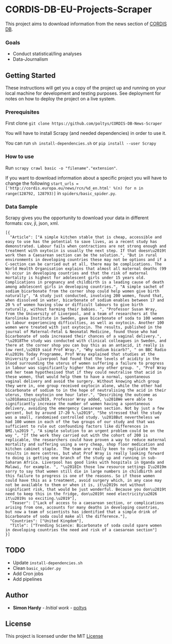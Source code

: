 # CORDIS-DB-EU-Projects-Scraper

This project aims to download information from the news section of [CORDIS DB](http://cordis.europa.eu/home_en.html).

### Goals

* Conduct statistical/ling analyses
* Data-Journalism

## Getting Started

These instructions will get you a copy of the project up and running on your local machine for development and testing purposes. See deployment for notes on how to deploy the project on a live system.

### Prerequisites

First clone ```git clone https://github.com/poltys/CORDIS-DB-News-Scraper```

You will have to install Scrapy (and needed dependencies) in order to use it.

You can run ```sh install-dependencies.sh``` or ```pip install --user Scrapy```

### How to use

Run ```scrapy crawl basic -o "filename"."extension"```.

If you want to download information about a specific project you will have to change the following ```start_urls = ['http://cordis.europa.eu/news/rcn/%d_en.html' %(n) for n in range(128792, 128793)]``` in ```spiders/basic_spider.py```.

### Data Sample

Scrapy gives you the opportunity to download your data in different formats: csv, jl, json, xml.
```
[{
  "Article": ["A simple kitchen stable that is cheap, accessible and easy to use has the potential to save lives, as a recent study has demonstrated. Labour fails when contractions are not strong enough and treatment with oxytocin is usually the next step. If that doesn\u2019t work then a Caesarean section can be the solution.", "But in rural environments in developing countries these may not be options and if a C-section can be carried out at all, there may be complications. The World Health Organisation explains that almost all maternal deaths (99 %) occur in developing countries and that the risk of maternal mortality is highest for adolescent girls under 15 years old. Complications in pregnancy and childbirth is a leading cause of death among adolescent girls in developing countries.", "A simple sachet of sodium bicarbonate from the corner shop could help women give birth naturally", "A study just conducted, involving 200 women, found that, when dissolved in water, bicarbonate of sodium enables between 17 and 20 % of women having slow or difficult labours to give birth naturally, without harming their babies. ", "Professor Susan Wray, from the University of Liverpool, and a team of researchers at the Karolinska Institute in Sweden, gave bicarbonate of soda to 100 women in labour experiencing difficulties, as well as oxytocin. Another 100 women were treated with just oxytocin. The results, published in the journal of Maternal-Fetal & Neonatal Medicine, found those who had bicarbonate of soda increased their chances of a vaginal delivery.", "\u2018The study was conducted with clinical colleagues in Sweden, and there at the corner shop you can buy this as an antacid, it really is low rent,\u2019 said Prof Wray.", "Why sodium bicarb?", " on BBC Radio 4\u2019s Today Programme, Prof Wray explained that studies at the University of Liverpool had found that the levels of acidity in the blood surrounding the uterus of women suffering a failure to progress in labour was significantly higher than any other group. ", "Prof Wray and her team hypothesised that if they could neutralise that acid in these women, that would help them to have a normal, spontaneous vaginal delivery and avoid the surgery. Without knowing which group they were in, one group received oxytocin alone, while the other had bicarbonate of sodium to in the hope of neutralising the acid in their uterus, then oxytocin one hour later.", "Describing the outcome as \u2018amazing\u2019, Professor Wray added, \u2018We were able to significantly increase the number of women having a spontaneous delivery, avoiding the emergency Caesarean section. Not by just a few percent, but by around 17-20 %.\u2019", "She stressed that the study was a small, randomised controlled study. \u2018But nevertheless we had 100 women in each of the two groups of our study and that was sufficient to rule out confounding factors like differences in BMI.\u2019 ", "A simple solution to an urgent problem could be on the way ", "If the work they carried out with the cohort of 200 is replicable, the researchers could have proven a way to reduce maternal mortality and suffering using a very cheap, shop floor medication and kitchen cabinet staple.  The team are really keen to replicate the results in more centres, but what Prof Wray is really looking forward to doing is getting one branch of the study up and running in sub-Saharan Africa. Liverpool has good links with hospitals in Uganda and Malawi, for example. ", "\u2018In those low resource settings I\u2019m sorry to say that women still die in large numbers in childbirth and this failure to progress is one of the reasons. So if those women could have this as a treatment, avoid surgery which, in any case may not be available to them or when it is, it\u2019s not without significant risk, that would be just wonderful. Because you don\u2019t need to keep this in the fridge, don\u2019t need electricity\u2026 it\u2019s so exciting.\u2019"],
  "Teaser": ["Lack of access to a caesarean section, or complications arising from one, accounts for many deaths in developing countries, but now a team of scientists has identified that a simple drink of bicarbonate of soda could make all the difference."],
  "Countries": ["United Kingdom"],
  "Title": ["Trending Science: Bicarbonate of soda could spare women in developing countries the need and risk of a caesarean section"]
}]
```

## TODO

* Update ```install-dependencies.sh```
* Clean ```basic_spider.py```
* Add Cron jobs
* Add pipelines

## Author

* **Simon Hardy** - *Initial work* - [poltys](https://github.com/poltys)

## License

This project is licensed under the MIT [License](LICENSE)
